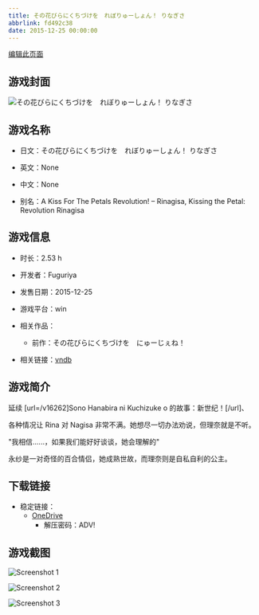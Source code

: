 ```yaml
---
title: その花びらにくちづけを　れぼりゅーしょん！ りなぎさ
abbrlink: fd492c38
date: 2015-12-25 00:00:00
---
```

[编辑此页面](https://github.com/ACG-3/ADV3-source/blob/main/source/_posts/games/%E3%81%9D%E3%81%AE%E8%8A%B1%E3%81%B3%E3%82%89%E3%81%AB%E3%81%8F%E3%81%A1%E3%81%A5%E3%81%91%E3%82%92%E3%80%80%E3%82%8C%E3%81%BC%E3%82%8A%E3%82%85%E3%83%BC%E3%81%97%E3%82%87%E3%82%93%EF%BC%81%20%E3%82%8A%E3%81%AA%E3%81%8E%E3%81%95.md)

## 游戏封面

![その花びらにくちづけを　れぼりゅーしょん！ りなぎさ](https://pan.timero.xyz/onedrive/img_lib_001/%E3%81%9D%E3%81%AE%E8%8A%B1%E3%81%B3%E3%82%89%E3%81%AB%E3%81%8F%E3%81%A1%E3%81%A5%E3%81%91%E3%82%92%E3%80%80%E3%82%8C%E3%81%BC%E3%82%8A%E3%82%85%E3%83%BC%E3%81%97%E3%82%87%E3%82%93%EF%BC%81%20%E3%82%8A%E3%81%AA%E3%81%8E%E3%81%95_cover.avif)


## 游戏名称

- 日文：その花びらにくちづけを　れぼりゅーしょん！ りなぎさ
- 英文：None
- 中文：None

- 别名：A Kiss For The Petals Revolution! – Rinagisa, Kissing the Petal: Revolution Rinagisa


## 游戏信息

- 时长：2.53 h
- 开发者：Fuguriya
- 发售日期：2015-12-25
- 游戏平台：win
- 相关作品：
   - 前作：その花びらにくちづけを　にゅーじぇね！

- 相关链接：[vndb](https://vndb.org/v18754)


## 游戏简介

延续 [url=/v16262]Sono Hanabira ni Kuchizuke o 的故事：新世纪！[/url]、

各种情况让 Rina 对 Nagisa 非常不满。她想尽一切办法劝说，但理奈就是不听。

"我相信......，如果我们能好好谈谈，她会理解的"

永纱是一对奇怪的百合情侣，她成熟世故，而理奈则是自私自利的公主。




## 下载链接

- 稳定链接：
    - [OneDrive](https://pan.timero.xyz/onedrive/adv_lib_001/%E3%81%9D%E3%81%AE%E8%8A%B1%E3%81%B3%E3%82%89%E3%81%AB%E3%81%8F%E3%81%A1%E3%81%A5%E3%81%91%E3%82%92%E3%80%80%E3%82%8C%E3%81%BC%E3%82%8A%E3%82%85%E3%83%BC%E3%81%97%E3%82%87%E3%82%93%EF%BC%81%20%E3%82%8A%E3%81%AA%E3%81%8E%E3%81%95)
        - 解压密码：ADV!



## 游戏截图


![Screenshot 1](https://pan.timero.xyz/onedrive/img_lib_001/%E3%81%9D%E3%81%AE%E8%8A%B1%E3%81%B3%E3%82%89%E3%81%AB%E3%81%8F%E3%81%A1%E3%81%A5%E3%81%91%E3%82%92%E3%80%80%E3%82%8C%E3%81%BC%E3%82%8A%E3%82%85%E3%83%BC%E3%81%97%E3%82%87%E3%82%93%EF%BC%81%20%E3%82%8A%E3%81%AA%E3%81%8E%E3%81%95_Screenshot_1.avif)

![Screenshot 2](https://pan.timero.xyz/onedrive/img_lib_001/%E3%81%9D%E3%81%AE%E8%8A%B1%E3%81%B3%E3%82%89%E3%81%AB%E3%81%8F%E3%81%A1%E3%81%A5%E3%81%91%E3%82%92%E3%80%80%E3%82%8C%E3%81%BC%E3%82%8A%E3%82%85%E3%83%BC%E3%81%97%E3%82%87%E3%82%93%EF%BC%81%20%E3%82%8A%E3%81%AA%E3%81%8E%E3%81%95_Screenshot_2.avif)

![Screenshot 3](https://pan.timero.xyz/onedrive/img_lib_001/%E3%81%9D%E3%81%AE%E8%8A%B1%E3%81%B3%E3%82%89%E3%81%AB%E3%81%8F%E3%81%A1%E3%81%A5%E3%81%91%E3%82%92%E3%80%80%E3%82%8C%E3%81%BC%E3%82%8A%E3%82%85%E3%83%BC%E3%81%97%E3%82%87%E3%82%93%EF%BC%81%20%E3%82%8A%E3%81%AA%E3%81%8E%E3%81%95_Screenshot_3.avif)

